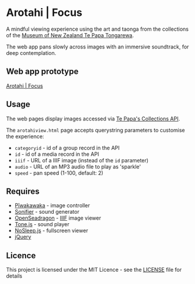 # Arotahi | Focus

A mindful viewing experience using the art and taonga from the collections of
the [Museum of New Zealand Te Papa Tongarewa](https://collections.tepapa.govt.nz/).

The web app pans slowly across images with an immersive soundtrack, for deep
contemplation.

## Web app prototype

[Arotahi | Focus](https://staplegun.github.io/arotahi/)

## Usage

The web pages display images accessed via
[Te Papa's Collections API](https://data.tepapa.govt.nz/docs/).

The `arotahiview.html` page accepts querystring parameters to customise
the experience:
* `categoryid` - id of a group record in the API
* `id` - id of a media record in the API
* `iiif` - URL of a IIIF image (instead of the `id` parameter)
* `audio` - URL of an MP3 audio file to play as 'sparkle'
* `speed` - pan speed (1-100, default: 2)

## Requires

* [Pīwakawaka](https://staplegun.github.io/piwakawaka/) - image controller
* [Sonifier](https://staplegun.github.io/sonifier/) - sound generator
* [OpenSeadragon](https://openseadragon.github.io/) - [IIIF](http://iiif.io/) image viewer
* [Tone.js](https://tonejs.github.io/) - sound player
* [NoSleep.js](https://github.com/richtr/NoSleep.js) - fullscreen viewer
* [jQuery](https://jquery.com/)

## Licence

This project is licensed under the MIT Licence - see the
[LICENSE](LICENSE) file for details
